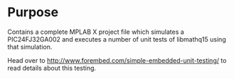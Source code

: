 # Purpose #

Contains a complete MPLAB X project file which simulates a PIC24FJ32GA002 and executes a number of unit tests of libmathq15 using that simulation.

Head over to http://www.forembed.com/simple-embedded-unit-testing/ to read details about this testing.
